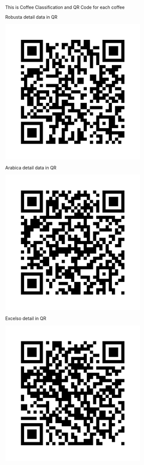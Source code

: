This is Coffee Classification and QR Code for each coffee

Robusta detail data in QR

![alt text](https://github.com/mrasw/classification/blob/main/Coffee%20and%20QR%20Code/qrcode1.png)

Arabica detail data in QR

![alt text](https://github.com/mrasw/classification/blob/main/Coffee%20and%20QR%20Code/qrcode2.png)

Excelso detail in QR

![alt text](https://github.com/mrasw/classification/blob/main/Coffee%20and%20QR%20Code/qrcode3.png)
